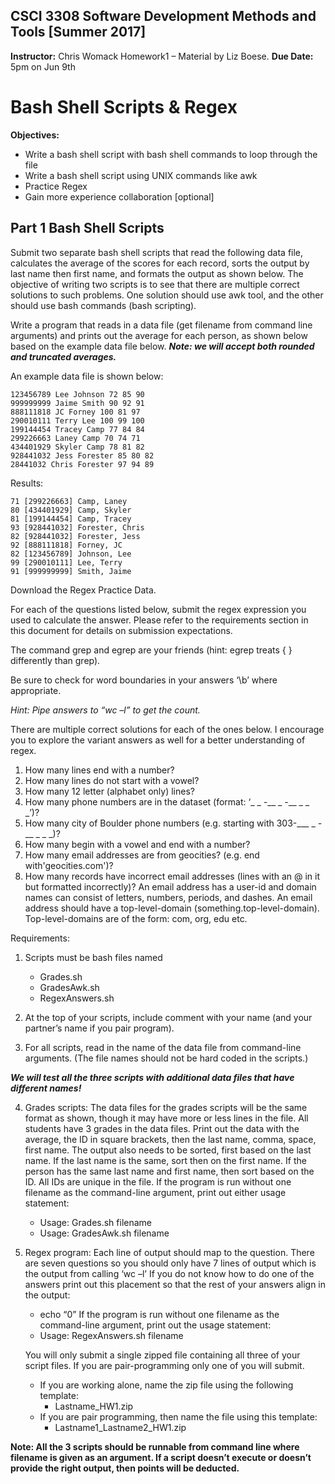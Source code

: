## CSCI 3308 Software Development Methods and Tools [Summer 2017]
**Instructor:** Chris Womack
Homework1 – Material by Liz Boese. 
**Due Date:** 5pm on Jun 9th

# Bash Shell Scripts & Regex

**Objectives:**

- Write a bash shell script with bash shell commands to loop through the file
- Write a bash shell script using UNIX commands like awk 
- Practice Regex 
- Gain more experience collaboration [optional] 

## Part 1 Bash Shell Scripts 

Submit two separate bash shell scripts that read the following data file, calculates the average of the scores for each record, sorts the output by last name then first name, and formats the output as shown below. The objective of writing two scripts is to see that there are multiple correct solutions to such problems. One solution should use awk tool, and the other should use bash commands (bash scripting).

Write a program that reads in a data file (get filename from command line arguments) and prints out the average for each person, as shown below based on the example data file below. ***Note: we will accept both rounded and truncated averages.***

An example data file is shown below:
```
123456789 Lee Johnson 72 85 90 
999999999 Jaime Smith 90 92 91
888111818 JC Forney 100 81 97
290010111 Terry Lee 100 99 100
199144454 Tracey Camp 77 84 84
299226663 Laney Camp 70 74 71
434401929 Skyler Camp 78 81 82
928441032 Jess Forester 85 80 82
28441032 Chris Forester 97 94 89
```
Results:
```
71 [299226663] Camp, Laney 
80 [434401929] Camp, Skyler
81 [199144454] Camp, Tracey
93 [928441032] Forester, Chris
82 [928441032] Forester, Jess
92 [888111818] Forney, JC
82 [123456789] Johnson, Lee
99 [290010111] Lee, Terry
91 [999999999] Smith, Jaime
```
Download the Regex Practice Data.

For each of the questions listed below, submit the regex expression you used to calculate the answer. Please refer to the requirements section in this document for details on submission expectations.

The command grep and egrep are your friends (hint: egrep treats { } differently than grep).

Be sure to check for word boundaries in your answers ‘\b’ where appropriate. 

*Hint: Pipe answers to “wc –l” to get the count.*

There are multiple correct solutions for each of the ones below. I encourage you to explore the variant answers as well for a better understanding of regex.

1. How many lines end with a number?
2. How many lines do not start with a vowel?
3. How many 12 letter (alphabet only) lines?
4. How many phone numbers are in the dataset (format: ‘_ _ _-___ _ _-___ _ _ _’)?
5. How many city of Boulder phone numbers (e.g. starting with 303-___ _ _-___ _ _ _)?
6. How many begin with a vowel and end with a number?
7. How many email addresses are from geocities? (e.g. end with'geocities.com')?
8. How many records have incorrect email addresses (lines with an @ in it but formatted incorrectly)? An email address has a user-id and domain names can consist of letters, numbers, periods, and dashes. An email address should have a top-level-domain (something.top-level-domain). Top-level-domains are of the form: com, org, edu etc.

Requirements:
1. Scripts must be bash files named
   - Grades.sh
   - GradesAwk.sh
   - RegexAnswers.sh
   
2. At the top of your scripts, include comment with your name (and your partner’s name if you pair program).
3. For all scripts, read in the name of the data file from command-line arguments. (The file names should not be hard coded in the scripts.)

***We will test all the three scripts with additional data files that have different names!***

4. Grades scripts:
   The data files for the grades scripts will be the same format as shown, though it may have more or less lines in the file. All students have 3 grades in the data files.
   Print out the data with the average, the ID in square brackets, then the last name, comma, space, first name.
   The output also needs to be sorted, first based on the last name. If the last name is the same, sort then on the first name. If the person has the same last name and first name, then sort based on the ID. All IDs are unique in the file.
   If the program is run without one filename as the command-line argument, print out either usage statement:
   - Usage: Grades.sh filename
   - Usage: GradesAwk.sh filename
   
5. Regex program:
   Each line of output should map to the question. There are seven questions so you should only have 7 lines of output which is the output from calling ‘wc –l’ If you do not know how to do one of the answers print out this placement so that the rest of your answers align in the output: 
   - echo “0”
   If the program is run without one filename as the command-­­line argument, print out the usage statement: 
   - Usage: RegexAnswers.sh filename

   You will only submit a single zipped file containing all three of your script files. If you are pair-programming only one of you will submit. 
   - If you are working alone, name the zip file using the following template:
      - Lastname_HW1.zip
   - If you are pair programming, then name the file using this template:
      - Lastname1_Lastname2_HW1.zip

**Note: All the 3 scripts should be runnable from command line where filename is given as an argument. If a script doesn’t execute or doesn’t provide the right output, then points will be deducted.**
